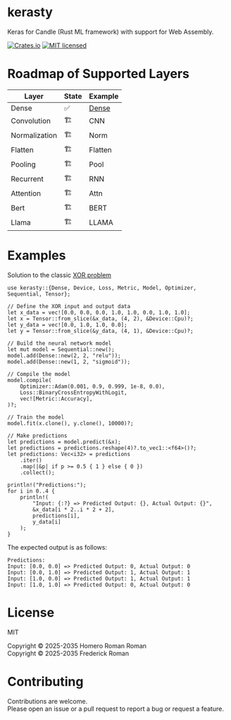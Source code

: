 # kerasty
Keras for Candle (Rust ML framework) with support for Web Assembly.

[![Crates.io][crates-badge]][crates-url]
[![MIT licensed][mit-badge]][mit-url]

[crates-badge]:  https://img.shields.io/badge/kerasty-0
[crates-url]: https://crates.io/crates/kerasty
[mit-badge]: https://img.shields.io/badge/license-MIT-blue.svg
[mit-url]: https://github.com/HomeroRR/kerasty/blob/main/LICENSE



# Roadmap of Supported Layers

 |       Layer      | State |                        Example                            |
 |------------------|---|-----------------------------------------------------------|
 |    Dense         |✅| [Dense](https://docs.rs/kerasty/latest/kerasty/layer/dense/struct.Dense.html) |
 |    Convolution   |🏗️| CNN|
 |    Normalization |🏗️| Norm|
 |    Flatten       |🏗️| Flatten|
 |    Pooling       |🏗️| Pool|
 |    Recurrent     |🏗️| RNN|
 |    Attention     |🏗️| Attn|
 |    Bert          |🏗️| BERT|
 |    Llama         |🏗️| LLAMA|

# Examples
Solution to the classic [XOR problem](https://www.geeksforgeeks.org/how-neural-networks-solve-the-xor-problem)

```rust,no_run
use kerasty::{Dense, Device, Loss, Metric, Model, Optimizer, Sequential, Tensor};

// Define the XOR input and output data
let x_data = vec![0.0, 0.0, 0.0, 1.0, 1.0, 0.0, 1.0, 1.0];
let x = Tensor::from_slice(&x_data, (4, 2), &Device::Cpu)?;
let y_data = vec![0.0, 1.0, 1.0, 0.0];
let y = Tensor::from_slice(&y_data, (4, 1), &Device::Cpu)?;

// Build the neural network model
let mut model = Sequential::new();
model.add(Dense::new(2, 2, "relu"));
model.add(Dense::new(1, 2, "sigmoid"));

// Compile the model
model.compile(
    Optimizer::Adam(0.001, 0.9, 0.999, 1e-8, 0.0),
    Loss::BinaryCrossEntropyWithLogit,
    vec![Metric::Accuracy],
)?;

// Train the model
model.fit(x.clone(), y.clone(), 10000)?;

// Make predictions
let predictions = model.predict(&x);
let predictions = predictions.reshape(4)?.to_vec1::<f64>()?;
let predictions: Vec<i32> = predictions
    .iter()
    .map(|&p| if p >= 0.5 { 1 } else { 0 })
    .collect();

println!("Predictions:");
for i in 0..4 {
    println!(
        "Input: {:?} => Predicted Output: {}, Actual Output: {}",
        &x_data[i * 2..i * 2 + 2],
        predictions[i],
        y_data[i]
    );
}
```
The expected output is as follows:
```shell,no_run
Predictions:
Input: [0.0, 0.0] => Predicted Output: 0, Actual Output: 0
Input: [0.0, 1.0] => Predicted Output: 1, Actual Output: 1
Input: [1.0, 0.0] => Predicted Output: 1, Actual Output: 1
Input: [1.0, 1.0] => Predicted Output: 0, Actual Output: 0
```
# License
MIT

Copyright © 2025-2035 Homero Roman Roman  
Copyright © 2025-2035 Frederick Roman

# Contributing

Contributions are welcome.  
Please open an issue or a pull request to report a bug or request a feature.
